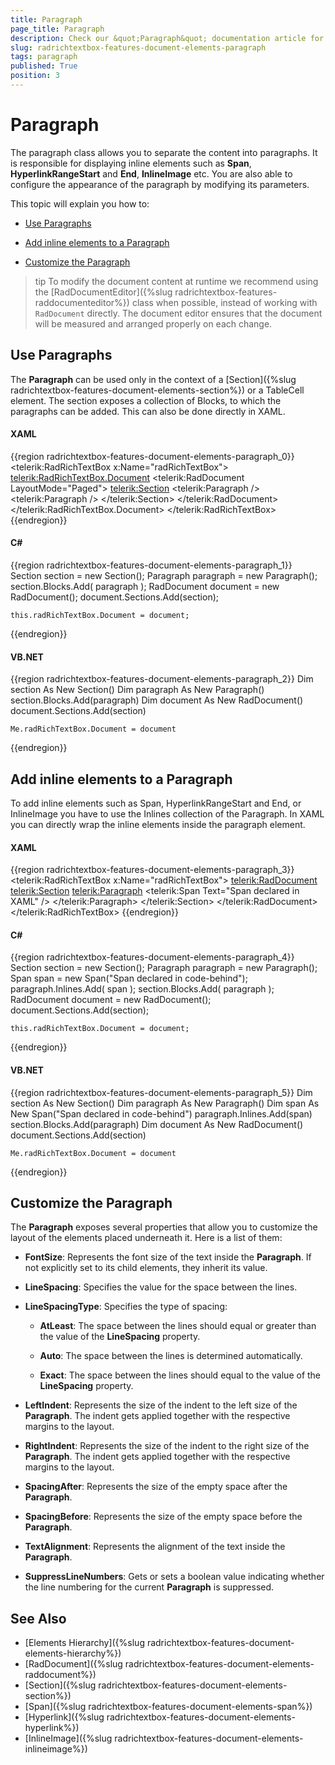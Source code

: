 ```yaml
---
title: Paragraph
page_title: Paragraph
description: Check our &quot;Paragraph&quot; documentation article for the RadRichTextBox {{ site.framework_name }} control.
slug: radrichtextbox-features-document-elements-paragraph
tags: paragraph
published: True
position: 3
---
```


# Paragraph

The paragraph class allows you to separate the content into paragraphs. It is responsible for displaying inline elements such as __Span__, __HyperlinkRangeStart__ and __End__, __InlineImage__ etc. You are also able to configure the appearance of the paragraph by modifying its parameters.

This topic will explain you how to:

* [Use Paragraphs](#use-paragraphs)

* [Add inline elements to a Paragraph](#add-inline-elements-to-a-paragraph)

* [Customize the Paragraph](#customize-the-paragraph)

>tip To modify the document content at runtime we recommend using the [RadDocumentEditor]({%slug radrichtextbox-features-raddocumenteditor%}) class when possible, instead of working with `RadDocument` directly. The document editor ensures that the document will be measured and arranged properly on each change.

## Use Paragraphs

The __Paragraph__ can be used only in the context of a [Section]({%slug radrichtextbox-features-document-elements-section%}) or a TableCell element. The section exposes a collection of Blocks, to which the paragraphs can be added. This can also be done directly in XAML.

#### __XAML__

{{region radrichtextbox-features-document-elements-paragraph_0}}
	<telerik:RadRichTextBox x:Name="radRichTextBox">
	    <telerik:RadRichTextBox.Document>
	        <telerik:RadDocument LayoutMode="Paged">
	            <telerik:Section>
	                <telerik:Paragraph />
	                <telerik:Paragraph />
	            </telerik:Section>
	        </telerik:RadDocument>
	    </telerik:RadRichTextBox.Document>
	</telerik:RadRichTextBox>
{{endregion}}

#### __C#__

{{region radrichtextbox-features-document-elements-paragraph_1}}
	Section section = new Section();
	Paragraph paragraph = new Paragraph();
	section.Blocks.Add( paragraph );
	RadDocument document = new RadDocument();
	document.Sections.Add(section);
	
	this.radRichTextBox.Document = document;
{{endregion}}

#### __VB.NET__

{{region radrichtextbox-features-document-elements-paragraph_2}}
	Dim section As New Section()
	Dim paragraph As New Paragraph()
	section.Blocks.Add(paragraph)
	Dim document As New RadDocument()
	document.Sections.Add(section)
	
	Me.radRichTextBox.Document = document
{{endregion}}

## Add inline elements to a Paragraph

To add inline elements such as Span, HyperlinkRangeStart and End, or InlineImage you have to use the Inlines collection of the Paragraph. In XAML you can directly wrap the inline elements inside the paragraph element.

#### __XAML__
{{region radrichtextbox-features-document-elements-paragraph_3}}
	<telerik:RadRichTextBox x:Name="radRichTextBox">
	    <telerik:RadDocument>
	        <telerik:Section>
	            <telerik:Paragraph>
	                <telerik:Span Text="Span declared in XAML" />
	            </telerik:Paragraph>
	        </telerik:Section>
	    </telerik:RadDocument>
	</telerik:RadRichTextBox>
{{endregion}}

#### __C#__
{{region radrichtextbox-features-document-elements-paragraph_4}}
	Section section = new Section();
	Paragraph paragraph = new Paragraph();
	Span span = new Span("Span declared in code-behind");
	paragraph.Inlines.Add( span );
	section.Blocks.Add( paragraph );
	RadDocument document = new RadDocument();
	document.Sections.Add(section);
	
	this.radRichTextBox.Document = document;
{{endregion}}

#### __VB.NET__
{{region radrichtextbox-features-document-elements-paragraph_5}}
	Dim section As New Section()
	Dim paragraph As New Paragraph()
	Dim span As New Span("Span declared in code-behind")
	paragraph.Inlines.Add(span)
	section.Blocks.Add(paragraph)
	Dim document As New RadDocument()
	document.Sections.Add(section)
	
	Me.radRichTextBox.Document = document
{{endregion}}

## Customize the Paragraph

The __Paragraph__ exposes several properties that allow you to customize the layout of the elements placed underneath it. Here is a list of them:

* __FontSize__: Represents the font size of the text inside the __Paragraph__. If not explicitly set to its child elements, they inherit its value.

* __LineSpacing__: Specifies the value for the space between the lines.

* __LineSpacingType__: Specifies the type of spacing:

	* __AtLeast__: The space between the lines should equal or greater than the value of the __LineSpacing__ property.

	* __Auto__: The space between the lines is determined automatically.

	* __Exact__: The space between the lines should equal to the value of the __LineSpacing__ property.

* __LeftIndent__: Represents the size of the indent to the left size of the __Paragraph__. The indent gets applied together with the respective margins to the layout.

* __RightIndent__: Represents the size of the indent to the right size of the __Paragraph__. The indent gets applied together with the respective margins to the layout.

* __SpacingAfter__: Represents the size of the empty space after the __Paragraph__.

* __SpacingBefore__: Represents the size of the empty space before the __Paragraph__.

* __TextAlignment__: Represents the alignment of the text inside the __Paragraph__.

* __SuppressLineNumbers__: Gets or sets a boolean value indicating whether the line numbering for the current __Paragraph__ is suppressed.

## See Also  
 * [Elements Hierarchy]({%slug radrichtextbox-features-document-elements-hierarchy%})
 * [RadDocument]({%slug radrichtextbox-features-document-elements-raddocument%})
 * [Section]({%slug radrichtextbox-features-document-elements-section%})
 * [Span]({%slug radrichtextbox-features-document-elements-span%})
 * [Hyperlink]({%slug radrichtextbox-features-document-elements-hyperlink%})
 * [InlineImage]({%slug radrichtextbox-features-document-elements-inlineimage%})